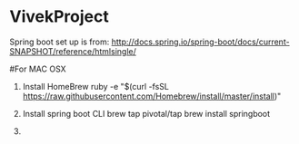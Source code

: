 # VivekProject
Spring boot set up is from: http://docs.spring.io/spring-boot/docs/current-SNAPSHOT/reference/htmlsingle/

#For MAC OSX
1) Install HomeBrew
ruby -e "$(curl -fsSL https://raw.githubusercontent.com/Homebrew/install/master/install)"

2) Install spring boot CLI
brew tap pivotal/tap
brew install springboot

3) 
